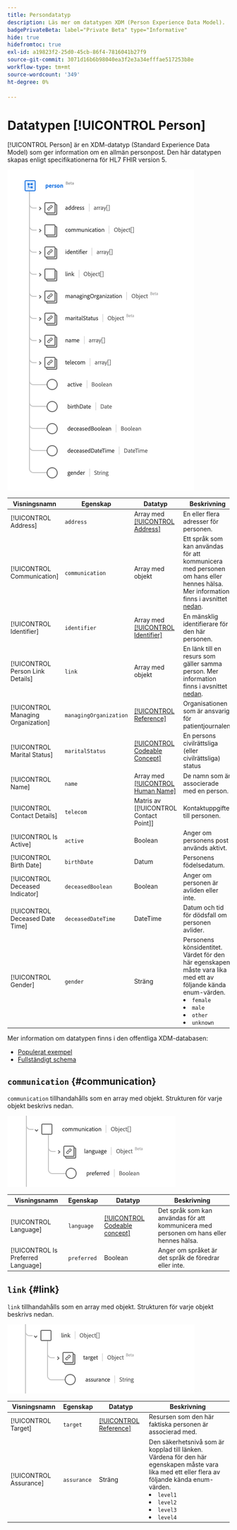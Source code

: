```yaml
---
title: Persondatatyp
description: Läs mer om datatypen XDM (Person Experience Data Model).
badgePrivateBeta: label="Private Beta" type="Informative"
hide: true
hidefromtoc: true
exl-id: a19823f2-25d0-45cb-86f4-7816041b27f9
source-git-commit: 3071d16b6b98040ea3f2e3a34efffae517253b8e
workflow-type: tm+mt
source-wordcount: '349'
ht-degree: 0%

---
```


# Datatypen [!UICONTROL Person]

[!UICONTROL Person] är en XDM-datatyp (Standard Experience Data Model) som ger information om en allmän personpost. Den här datatypen skapas enligt specifikationerna för HL7 FHIR version 5.

![Struktur för persondatatyp](../../../images/healthcare/data-types/person/person.png)

| Visningsnamn | Egenskap | Datatyp | Beskrivning |
| --- | --- | --- | --- |
| [!UICONTROL Address] | `address` | Array med [[!UICONTROL Address]](../data-types/address.md) | En eller flera adresser för personen. |
| [!UICONTROL Communication] | `communication` | Array med objekt | Ett språk som kan användas för att kommunicera med personen om hans eller hennes hälsa. Mer information finns i avsnittet [nedan](#communication). |
| [!UICONTROL Identifier] | `identifier` | Array med [[!UICONTROL Identifier]](../data-types/identifier.md) | En mänsklig identifierare för den här personen. |
| [!UICONTROL Person Link Details] | `link` | Array med objekt | En länk till en resurs som gäller samma person. Mer information finns i avsnittet [nedan](#link). |
| [!UICONTROL Managing Organization] | `managingOrganization` | [[!UICONTROL Reference]](../data-types/reference.md) | Organisationen som är ansvarig för patientjournalen. |
| [!UICONTROL Marital Status] | `maritalStatus` | [[!UICONTROL Codeable Concept]](../data-types/codeable-concept.md) | En persons civilrättsliga (eller civilrättsliga) status |
| [!UICONTROL Name] | `name` | Array med [[!UICONTROL Human Name]](../data-types/human-name.md) | De namn som är associerade med en person. |
| [!UICONTROL Contact Details] | `telecom` | Matris av [[!UICONTROL Contact Point]] | Kontaktuppgifter till personen. |
| [!UICONTROL Is Active] | `active` | Boolean | Anger om personens post används aktivt. |
| [!UICONTROL Birth Date] | `birthDate` | Datum | Personens födelsedatum. |
| [!UICONTROL Deceased Indicator] | `deceasedBoolean` | Boolean | Anger om personen är avliden eller inte. |
| [!UICONTROL Deceased Date Time] | `deceasedDateTime` | DateTime | Datum och tid för dödsfall om personen avlider. |
| [!UICONTROL Gender] | `gender` | Sträng | Personens könsidentitet. Värdet för den här egenskapen måste vara lika med ett av följande kända enum-värden. <li> `female` </li> <li> `male` </li> <li> `other` </li> <li> `unknown`</li> |

Mer information om datatypen finns i den offentliga XDM-databasen:

* [Populerat exempel](https://github.com/adobe/xdm/blob/master/extensions/industry/healthcare/fhir/datatypes/identifier.example.1.json)
* [Fullständigt schema](https://github.com/adobe/xdm/blob/master/extensions/industry/healthcare/fhir/datatypes/identifier.schema.json)

## `communication` {#communication}

`communication` tillhandahålls som en array med objekt. Strukturen för varje objekt beskrivs nedan.

![kommunikationsstruktur](../../../images/healthcare/data-types/person/communication.png)

| Visningsnamn | Egenskap | Datatyp | Beskrivning |
| --- | --- | --- | --- |
| [!UICONTROL Language] | `language` | [[!UICONTROL Codeable concept]](../data-types/codeable-concept.md) | Det språk som kan användas för att kommunicera med personen om hans eller hennes hälsa. |
| [!UICONTROL Is Preferred Language] | `preferred` | Boolean | Anger om språket är det språk de föredrar eller inte. |

## `link` {#link}

`link` tillhandahålls som en array med objekt. Strukturen för varje objekt beskrivs nedan.

![länkstruktur](../../../images/healthcare/data-types/person/link.png)

| Visningsnamn | Egenskap | Datatyp | Beskrivning |
| --- | --- | --- | --- |
| [!UICONTROL Target] | `target` | [[!UICONTROL Reference]](../data-types/reference.md) | Resursen som den här faktiska personen är associerad med. |
| [!UICONTROL Assurance] | `assurance` | Sträng | Den säkerhetsnivå som är kopplad till länken. Värdena för den här egenskapen måste vara lika med ett eller flera av följande kända enum-värden. <li> `level1` </li> <li> `level2` </li> <li> `level3` </li> <li> `level4` </li> |
